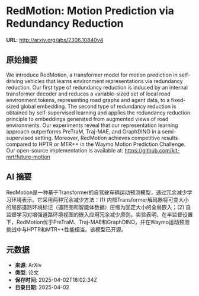 # RedMotion: Motion Prediction via Redundancy Reduction

**URL**: http://arxiv.org/abs/2306.10840v4

## 原始摘要

We introduce RedMotion, a transformer model for motion prediction in
self-driving vehicles that learns environment representations via redundancy
reduction. Our first type of redundancy reduction is induced by an internal
transformer decoder and reduces a variable-sized set of local road environment
tokens, representing road graphs and agent data, to a fixed-sized global
embedding. The second type of redundancy reduction is obtained by
self-supervised learning and applies the redundancy reduction principle to
embeddings generated from augmented views of road environments. Our experiments
reveal that our representation learning approach outperforms PreTraM, Traj-MAE,
and GraphDINO in a semi-supervised setting. Moreover, RedMotion achieves
competitive results compared to HPTR or MTR++ in the Waymo Motion Prediction
Challenge. Our open-source implementation is available at:
https://github.com/kit-mrt/future-motion


## AI 摘要

RedMotion是一种基于Transformer的自驾驶车辆运动预测模型，通过冗余减少学习环境表示。它采用两种冗余减少方法：(1) 内部Transformer解码器将可变大小的局部道路环境标记（道路图和智能体数据）压缩为固定大小的全局嵌入；(2) 自监督学习对增强道路环境视图的嵌入应用冗余减少原则。实验表明，在半监督设置下，RedMotion优于PreTraM、Traj-MAE和GraphDINO，并在Waymo运动预测挑战中与HPTR和MTR++性能相当。该模型已开源。

## 元数据

- **来源**: ArXiv
- **类型**: 论文
- **保存时间**: 2025-04-02T18:02:34Z
- **目录日期**: 2025-04-02
